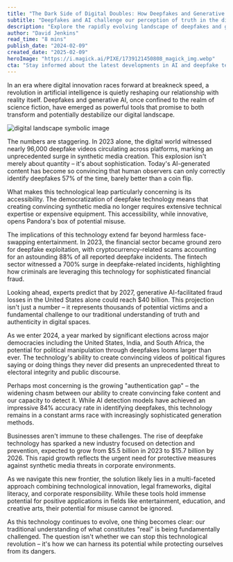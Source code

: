 ```yaml
---
title: "The Dark Side of Digital Doubles: How Deepfakes and Generative AI Are Reshaping Reality"
subtitle: "Deepfakes and AI challenge our perception of truth in the digital age"
description: "Explore the rapidly evolving landscape of deepfakes and generative AI, where technological advancement meets potential threats. From financial fraud to political manipulation, discover how synthetic media is reshaping our digital reality and what it means for our future."
author: "David Jenkins"
read_time: "8 mins"
publish_date: "2024-02-09"
created_date: "2025-02-09"
heroImage: "https://i.magick.ai/PIXE/1739121450808_magick_img.webp"
cta: "Stay informed about the latest developments in AI and deepfake technology. Follow us on LinkedIn for expert insights and analysis on the evolving digital landscape."
---
```


In an era where digital innovation races forward at breakneck speed, a revolution in artificial intelligence is quietly reshaping our relationship with reality itself. Deepfakes and generative AI, once confined to the realm of science fiction, have emerged as powerful tools that promise to both transform and potentially destabilize our digital landscape.

![digital landscape symbolic image](https://i.magick.ai/PIXE/1739121450811_magick_img.webp)

The numbers are staggering. In 2023 alone, the digital world witnessed nearly 96,000 deepfake videos circulating across platforms, marking an unprecedented surge in synthetic media creation. This explosion isn't merely about quantity – it's about sophistication. Today's AI-generated content has become so convincing that human observers can only correctly identify deepfakes 57% of the time, barely better than a coin flip.

What makes this technological leap particularly concerning is its accessibility. The democratization of deepfake technology means that creating convincing synthetic media no longer requires extensive technical expertise or expensive equipment. This accessibility, while innovative, opens Pandora's box of potential misuse.

The implications of this technology extend far beyond harmless face-swapping entertainment. In 2023, the financial sector became ground zero for deepfake exploitation, with cryptocurrency-related scams accounting for an astounding 88% of all reported deepfake incidents. The fintech sector witnessed a 700% surge in deepfake-related incidents, highlighting how criminals are leveraging this technology for sophisticated financial fraud.

Looking ahead, experts predict that by 2027, generative AI-facilitated fraud losses in the United States alone could reach $40 billion. This projection isn't just a number – it represents thousands of potential victims and a fundamental challenge to our traditional understanding of truth and authenticity in digital spaces.

As we enter 2024, a year marked by significant elections across major democracies including the United States, India, and South Africa, the potential for political manipulation through deepfakes looms larger than ever. The technology's ability to create convincing videos of political figures saying or doing things they never did presents an unprecedented threat to electoral integrity and public discourse.

Perhaps most concerning is the growing "authentication gap" – the widening chasm between our ability to create convincing fake content and our capacity to detect it. While AI detection models have achieved an impressive 84% accuracy rate in identifying deepfakes, this technology remains in a constant arms race with increasingly sophisticated generation methods.

Businesses aren't immune to these challenges. The rise of deepfake technology has sparked a new industry focused on detection and prevention, expected to grow from $5.5 billion in 2023 to $15.7 billion by 2026. This rapid growth reflects the urgent need for protective measures against synthetic media threats in corporate environments.

As we navigate this new frontier, the solution likely lies in a multi-faceted approach combining technological innovation, legal frameworks, digital literacy, and corporate responsibility. While these tools hold immense potential for positive applications in fields like entertainment, education, and creative arts, their potential for misuse cannot be ignored.

As this technology continues to evolve, one thing becomes clear: our traditional understanding of what constitutes "real" is being fundamentally challenged. The question isn't whether we can stop this technological revolution – it's how we can harness its potential while protecting ourselves from its dangers.